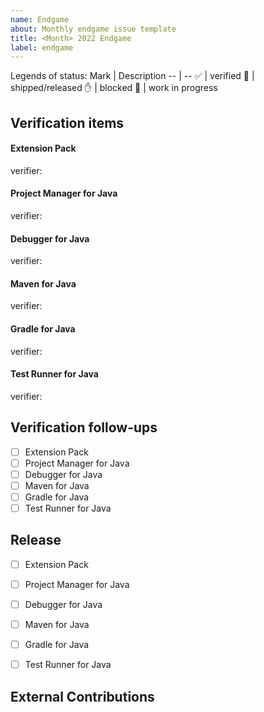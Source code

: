 ```yaml
---
name: Endgame
about: Monthly endgame issue template
title: <Month> 2022 Endgame
label: endgame
---
```


Legends of status:
Mark | Description
-- | --
✅ | verified
🚢 | shipped/released
✋ | blocked
🏃 | work in progress


## Verification items
#### Extension Pack  
verifier: 

#### Project Manager for Java 
verifier: 

#### Debugger for Java
verifier: 

#### Maven for Java
verifier: 

#### Gradle for Java
verifier: 

#### Test Runner for Java
verifier: 

## Verification follow-ups
- [ ] Extension Pack
- [ ] Project Manager for Java
- [ ] Debugger for Java
- [ ] Maven for Java
- [ ] Gradle for Java
- [ ] Test Runner for Java

## Release
- [ ] Extension Pack
- [ ] Project Manager for Java
- [ ] Debugger for Java
- [ ] Maven for Java
- [ ] Gradle for Java
- [ ] Test Runner for Java

 
## External Contributions 
